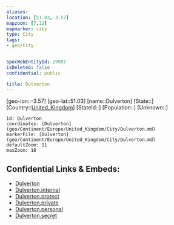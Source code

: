 ```yaml
---
aliases: 
location: [51.03,-3.57]
mapzoom: [7,12] 
mapmarker: city 
type: City
tags:
- geo/City


SpocWebEntityId: 29907
isDeleted: false
confidential: public

title: Dulverton
---
```

[geo-lon::-3.57]
[geo-lat::51.03]
[name::Dulverton]
[State::]
[Country::[United_Kingdom](geo/Continent/Europe/United_Kingdom.md)]
[StateId::]
[Population::]
[Unknown::]


```leaflet
id: Dulverton
coordinates: [Dulverton](geo/Continent/Europe/United_Kingdom/City/Dulverton.md)
markerFile: [Dulverton](geo/Continent/Europe/United_Kingdom/City/Dulverton.md)
defaultZoom: 11 
maxZoom: 18
```


## Confidential Links & Embeds: 
- [Dulverton](../../../../../../_public/geo/Continent/Europe/United_Kingdom/City/Dulverton.md) 
- [Dulverton.internal](../../../../../../_internal/geo/Continent/Europe/United_Kingdom/City/Dulverton.internal.md) 
- [Dulverton.protect](../../../../../../_protect/geo/Continent/Europe/United_Kingdom/City/Dulverton.protect.md) 
- [Dulverton.private](../../../../../../_private/geo/Continent/Europe/United_Kingdom/City/Dulverton.private.md) 
- [Dulverton.personal](../../../../../../_personal/geo/Continent/Europe/United_Kingdom/City/Dulverton.personal.md) 
- [Dulverton.secret](../../../../../../_secret/geo/Continent/Europe/United_Kingdom/City/Dulverton.secret.md) 
